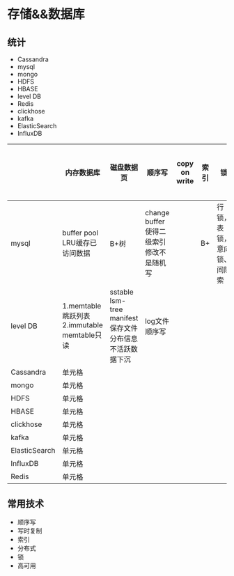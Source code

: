 # 存储&&数据库

## 统计
- Cassandra
- mysql
- mongo
- HDFS
- HBASE
- level DB
- Redis
- clickhose
- kafka
- ElasticSearch
- InfluxDB

|       | 内存数据库 |  磁盘数据页  | 顺序写  | copy on write |索引|锁|高可用|分布一致性|
|  ---- |  ----  | ----  | ----  | ----  | ----  | ----  | ----  | ----  | 
| mysql | buffer pool LRU缓存已访问数据| B+树 | change buffer使得二级索引修改不是随机写| | B+| 行锁，表锁，意向锁、间隙索| binlog/redo log|隔离级别|
| level DB | 1.memtable跳跃列表 2.immutable memtable只读 | sstable lsm-tree manifest保存文件分布信息 不活跃数据下沉| log文件顺序写| | | |通过log文件记录操作用于恢复| ||
| Cassandra  | 单元格 |
| mongo  | 单元格 |
| HDFS  | 单元格 |
| HBASE  | 单元格 |
| clickhose  | 单元格 |
| kafka  | 单元格 |
| ElasticSearch  | 单元格 |
| InfluxDB  | 单元格 |
| Redis  | 单元格 |
## 常用技术

- 顺序写
- 写时复制
- 索引
- 分布式
- 锁
- 高可用
